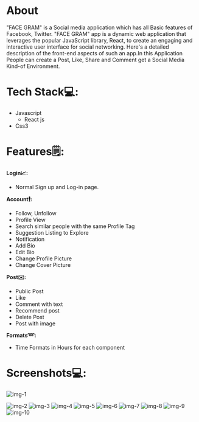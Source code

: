 # About

 "FACE GRAM" is a Social media application which has all Basic features of Facebook, Twitter. "FACE GRAM" app is a dynamic web application that leverages the popular JavaScript library, React, to create an engaging and interactive user interface for social networking. Here's a detailed description of the front-end aspects of such an app.In this Application People can create a Post, Like, Share and Comment get a Social Media Kind-of Environment.

# Tech Stack💻:

* Javascript
     - React js
* Css3
  
# Features🗒:

**Login📈:**

* Normal Sign up and Log-in page.
  
**Account🕴:**

* Follow, Unfollow
* Profile View
* Search similar people with the same Profile Tag
* Suggestion Listing to Explore
* Notification
* Add Bio
* Edit Bio
* Change Profile Picture
* Change Cover Picture
  
**Post✉️:**

* Public Post
* Like
* Comment with text
* Recommend post
* Delete Post
* Post with image
  
**Formats➿:**

* Time Formats in Hours for each component

# Screenshots💻:

![img-1](https://github.com/iamvijay98/Social-Media-App-Frontend/assets/133564952/234d9200-7734-4278-a09d-93e3e090887e)

![img-2](https://github.com/iamvijay98/Social-Media-App-Frontend/assets/133564952/8156393f-2bc3-43b2-9c03-4318427f84d6)
![img-3](https://github.com/iamvijay98/Social-Media-App-Frontend/assets/133564952/20f294d7-ebed-41dc-a6d2-d4f5aab8f7ff)
![img-4](https://github.com/iamvijay98/Social-Media-App-Frontend/assets/133564952/d149ad69-7597-4bce-ba0c-72891ebf9de3)
![img-5](https://github.com/iamvijay98/Social-Media-App-Frontend/assets/133564952/ca06d7d4-18a3-4746-913d-005a9a29a487)
![img-6](https://github.com/iamvijay98/Social-Media-App-Frontend/assets/133564952/dcd2040e-52f2-4d2a-80da-01a4f3cdb0f7)
![img-7](https://github.com/iamvijay98/Social-Media-App-Frontend/assets/133564952/ef4a131a-566c-4b78-8fab-e2cdce7b2dc6)
![img-8](https://github.com/iamvijay98/Social-Media-App-Frontend/assets/133564952/4c73cc53-15c9-433b-be9b-939354915d24)
![img-9](https://github.com/iamvijay98/Social-Media-App-Frontend/assets/133564952/aff1c2b7-29bf-4d87-86e9-1887c59d8f4a)
![img-10](https://github.com/iamvijay98/Social-Media-App-Frontend/assets/133564952/349dc3ca-f6e6-4c2d-9599-cb932e4ecb9e)













